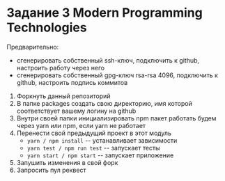 # Задание 3 Modern Programming Technologies

Предварительно:
- сгенерировать собственный ssh-ключ, подключить к github, настроить работу через него
- сгенерировать собственный gpg-ключ rsa-rsa 4096, подключить к github, настроить подпись коммитов 

1. Форкнуть данный репозиторий
1. В папке packages создать свою директорию, имя которой соответствует вашему логину на github
1. Внутри своей папки инициализировать npm пакет работать будем через yarn или npm, если yarn не работает
1. Перенести свой предыдущий проект в этот модуль
    - `yarn / npm install` -- уcтанавливает зависимости
    - `yarn test / npm run test` -- запускает тесты
    - `yarn start / npm start` -- запускает приложение
1. Запушить изменения в свой форк
1. Запросить пул реквест

